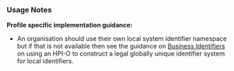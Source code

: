 ### Usage Notes

**Profile specific implementation guidance:**
- An organisation should use their own local system identifier namespace but if that is not available then see the guidance on [Business Identifiers](generalguidance.html#business-identifiers) on using an HPI-O to construct a legal globally unique identifier system for local identifiers. 
